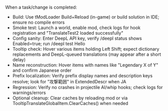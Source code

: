 When a task/change is completed:
- Build: Use tModLoader Build+Reload (in-game) or build solution in IDE; ensure no compile errors
- Smoke test: Launch a world, enable mod, check logs for hook registration and "TranslateTest2 loaded successfully"
- Config sanity: Enter DeepL API key, verify /deepl status shows Enabled=true; run /deepl test Hello
- Tooltip check: Hover various items holding Left Shift; expect dictionary replacements and DeepL-queued translations (may appear after a short delay)
- Name reconstruction: Hover items with names like "Legendary X of Y" and confirm Japanese order
- Prefix localization: Verify prefix display names and description keys resolve; look for "攻撃範囲" in ExtendedDescr when JA
- Regression: Verify no crashes in projectile AI/whip hooks; check logs for warnings/errors
- Optional cleanup: Clear caches by reloading mod or via TooltipTranslateGlobalItem.ClearCaches() when needed
